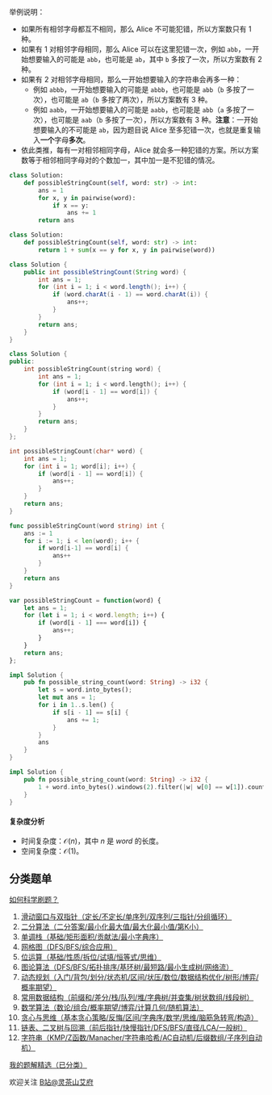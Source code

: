 举例说明：

- 如果所有相邻字母都互不相同，那么 Alice 不可能犯错，所以方案数只有 $1$ 种。
- 如果有 $1$ 对相邻字母相同，那么 Alice 可以在这里犯错一次，例如 $\texttt{abb}$，一开始想要输入的可能是 $\texttt{abb}$，也可能是 $\texttt{ab}$，其中 $\texttt{b}$ 多按了一次，所以方案数有 $2$ 种。
- 如果有 $2$ 对相邻字母相同，那么一开始想要输入的字符串会再多一种：
   - 例如 $\texttt{abbb}$，一开始想要输入的可能是 $\texttt{abbb}$，也可能是 $\texttt{abb}$（$\texttt{b}$ 多按了一次），也可能是 $\texttt{ab}$（$\texttt{b}$ 多按了两次），所以方案数有 $3$ 种。
   - 例如 $\texttt{aabb}$，一开始想要输入的可能是 $\texttt{aabb}$，也可能是 $\texttt{abb}$（$\texttt{a}$ 多按了一次），也可能是 $\texttt{aab}$（$\texttt{b}$ 多按了一次），所以方案数有 $3$ 种。**注意**：一开始想要输入的不可能是 $\texttt{ab}$，因为题目说 Alice 至多犯错一次，也就是重复输入**一个**字母**多次**。
- 依此类推，每有一对相邻相同字母，Alice 就会多一种犯错的方案。所以方案数等于相邻相同字母对的个数加一，其中加一是不犯错的情况。

```py [sol-Python3]
class Solution:
    def possibleStringCount(self, word: str) -> int:
        ans = 1
        for x, y in pairwise(word):
            if x == y:
                ans += 1
        return ans
```

```py [sol-Python3 一行]
class Solution:
    def possibleStringCount(self, word: str) -> int:
        return 1 + sum(x == y for x, y in pairwise(word))
```

```java [sol-Java]
class Solution {
    public int possibleStringCount(String word) {
        int ans = 1;
        for (int i = 1; i < word.length(); i++) {
            if (word.charAt(i - 1) == word.charAt(i)) {
                ans++;
            }
        }
        return ans;
    }
}
```

```cpp [sol-C++]
class Solution {
public:
    int possibleStringCount(string word) {
        int ans = 1;
        for (int i = 1; i < word.length(); i++) {
            if (word[i - 1] == word[i]) {
                ans++;
            }
        }
        return ans;
    }
};
```

```c [sol-C]
int possibleStringCount(char* word) {
    int ans = 1;
    for (int i = 1; word[i]; i++) {
        if (word[i - 1] == word[i]) {
            ans++;
        }
    }
    return ans;
}
```

```go [sol-Go]
func possibleStringCount(word string) int {
	ans := 1
	for i := 1; i < len(word); i++ {
		if word[i-1] == word[i] {
			ans++
		}
	}
	return ans
}
```

```js [sol-JavaScript]
var possibleStringCount = function(word) {
    let ans = 1;
    for (let i = 1; i < word.length; i++) {
        if (word[i - 1] === word[i]) {
            ans++;
        }
    }
    return ans;
};
```

```rust [sol-Rust]
impl Solution {
    pub fn possible_string_count(word: String) -> i32 {
        let s = word.into_bytes();
        let mut ans = 1;
        for i in 1..s.len() {
            if s[i - 1] == s[i] {
                ans += 1;
            }
        }
        ans
    }
}
```

```rust [sol-Rust 一行]
impl Solution {
    pub fn possible_string_count(word: String) -> i32 {
        1 + word.into_bytes().windows(2).filter(|w| w[0] == w[1]).count() as i32
    }
}
```

#### 复杂度分析

- 时间复杂度：$\mathcal{O}(n)$，其中 $n$ 是 $\textit{word}$ 的长度。
- 空间复杂度：$\mathcal{O}(1)$。

## 分类题单

[如何科学刷题？](https://leetcode.cn/circle/discuss/RvFUtj/)

1. [滑动窗口与双指针（定长/不定长/单序列/双序列/三指针/分组循环）](https://leetcode.cn/circle/discuss/0viNMK/)
2. [二分算法（二分答案/最小化最大值/最大化最小值/第K小）](https://leetcode.cn/circle/discuss/SqopEo/)
3. [单调栈（基础/矩形面积/贡献法/最小字典序）](https://leetcode.cn/circle/discuss/9oZFK9/)
4. [网格图（DFS/BFS/综合应用）](https://leetcode.cn/circle/discuss/YiXPXW/)
5. [位运算（基础/性质/拆位/试填/恒等式/思维）](https://leetcode.cn/circle/discuss/dHn9Vk/)
6. [图论算法（DFS/BFS/拓扑排序/基环树/最短路/最小生成树/网络流）](https://leetcode.cn/circle/discuss/01LUak/)
7. [动态规划（入门/背包/划分/状态机/区间/状压/数位/数据结构优化/树形/博弈/概率期望）](https://leetcode.cn/circle/discuss/tXLS3i/)
8. [常用数据结构（前缀和/差分/栈/队列/堆/字典树/并查集/树状数组/线段树）](https://leetcode.cn/circle/discuss/mOr1u6/)
9. [数学算法（数论/组合/概率期望/博弈/计算几何/随机算法）](https://leetcode.cn/circle/discuss/IYT3ss/)
10. [贪心与思维（基本贪心策略/反悔/区间/字典序/数学/思维/脑筋急转弯/构造）](https://leetcode.cn/circle/discuss/g6KTKL/)
11. [链表、二叉树与回溯（前后指针/快慢指针/DFS/BFS/直径/LCA/一般树）](https://leetcode.cn/circle/discuss/K0n2gO/)
12. [字符串（KMP/Z函数/Manacher/字符串哈希/AC自动机/后缀数组/子序列自动机）](https://leetcode.cn/circle/discuss/SJFwQI/)

[我的题解精选（已分类）](https://github.com/EndlessCheng/codeforces-go/blob/master/leetcode/SOLUTIONS.md)

欢迎关注 [B站@灵茶山艾府](https://space.bilibili.com/206214)
